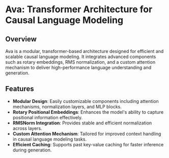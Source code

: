 # Ava: Transformer Architecture for Causal Language Modeling

## Overview

Ava is a modular, transformer-based architecture designed for efficient and scalable causal language modeling. It integrates advanced components such as rotary embeddings, RMS normalization, and a custom attention mechanism to deliver high-performance language understanding and generation.​

## Features

-   **Modular Design**: Easily customizable components including attention mechanisms, normalization layers, and MLP blocks.
-   **Rotary Positional Embeddings**: Enhances the model's ability to capture positional information effectively.
-   **RMSNorm Integration**: Provides stable and efficient normalization across layers.
-   **Custom Attention Mechanism**: Tailored for improved context handling in causal language modeling tasks.
-   **Efficient Caching**: Supports past key-value caching for faster inference during generation.​
